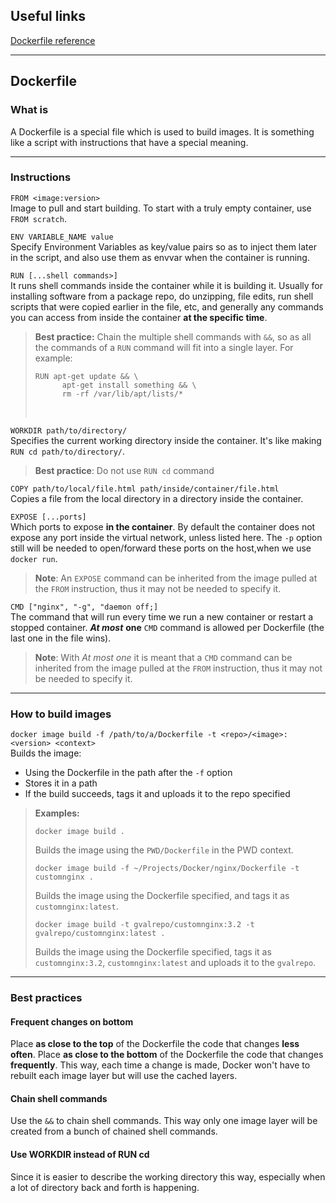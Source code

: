 ## Useful links
[Dockerfile reference](https://docs.docker.com/engine/reference/builder/)

---
## Dockerfile

### What is
A Dockerfile is a special file which is used to build images. It is something like a script with instructions that have a special meaning.

---
### Instructions
`FROM <image:version>`<br/>
Image to pull and start building. To start with a truly empty container, use `FROM scratch`.

`ENV VARIABLE_NAME value`</br>
Specify Environment Variables as key/value pairs so as to inject them later in the script, and also use them as envvar when the container is running.

`RUN [...shell commands>]`<br/>
It runs shell commands inside the container while it is building it. Usually for installing software from a package repo, do unzipping, file edits, run shell scripts that were copied earlier in the file, etc, and generally any commands you can access from inside the container **at the specific time**.
>**Best practice:** Chain the multiple shell commands with `&&`, so as all the commands of a `RUN` command will fit into a single layer. For example:
>
>```
> RUN apt-get update && \
>       apt-get install something && \
>       rm -rf /var/lib/apt/lists/*
>```
><br/>

`WORKDIR path/to/directory/`<br/>
Specifies the current working directory inside the container. It's like making `RUN cd path/to/directory/`.
>**Best practice**: Do not use `RUN cd` command

`COPY path/to/local/file.html path/inside/container/file.html`<br/>
Copies a file from the local directory in a directory inside the container.

`EXPOSE [...ports]`<br/>
Which ports to expose **in the container**. By default the container does not expose any port inside the virtual network, unless listed here. The `-p` option still will be needed to open/forward these ports on the host,when we use `docker run`.
>**Note**: An `EXPOSE` command can be inherited from the image pulled at the `FROM` instruction, thus it may not be needed to specify it.

`CMD ["nginx", "-g", "daemon off;]`<br/>
The command that will run every time we run a new container or restart a stopped container. ***At most*** **one** `CMD` command is allowed per Dockerfile (the last one in the file wins).
>**Note**: With *At most one* it is meant that a `CMD` command can be inherited from the image pulled at the `FROM` instruction, thus it may not be needed to specify it.

---
### How to build images
`docker image build -f /path/to/a/Dockerfile -t <repo>/<image>:<version> <context>`<br/>
Builds the image:
- Using the Dockerfile in the path after the `-f` option
- Stores it in a path
- If the build succeeds, tags it and uploads it to the repo specified
>**Examples:**
>```console
>docker image build .
>```
>Builds the image using the `PWD/Dockerfile` in the PWD context.
>```console
>docker image build -f ~/Projects/Docker/nginx/Dockerfile -t customnginx .
>```
>Builds the image using the Dockerfile specified, and tags it as `customnginx:latest`.
>```console
>docker image build -t gvalrepo/customnginx:3.2 -t gvalrepo/customnginx:latest .
>```
>Builds the image using the Dockerfile specified, tags it as `customnginx:3.2`, `customnginx:latest` and uploads it to the `gvalrepo`.

---
### Best practices

#### Frequent changes on bottom
Place **as close to the top** of the Dockerfile the code that changes **less often**.
Place **as close to the bottom** of the Dockerfile the code that changes **frequently**.
This way, each time a change is made, Docker won't have to rebuilt each image layer but will use the cached layers.

#### Chain shell commands
Use the `&&` to chain shell commands. This way only one image layer will be created from a bunch of chained shell commands.

#### Use WORKDIR instead of RUN cd
Since it is easier to describe the working directory this way, especially when a lot of directory back and forth is happening.